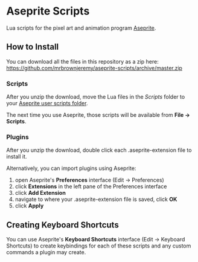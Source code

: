 # Aseprite Scripts

Lua scripts for the pixel art and animation program [Aseprite](https://www.aseprite.org/).


## How to Install

You can download all the files in this repository as a zip here: <https://github.com/mrbrownjeremy/aseprite-scripts/archive/master.zip>

### Scripts

After you unzip the download, move the Lua files in the *Scripts* folder to your [Aseprite user scripts folder](https://community.aseprite.org/t/locate-user-scripts-folder/2170).

The next time you use Aseprite, those scripts will be available from **File → Scripts**.

### Plugins

After you unzip the download, double click each .aseprite-extension file to install it.

Alternatively, you can import plugins using Aseprite:

1. open Aseprite's **Preferences** interface (Edit → Preferences)
2. click **Extensions** in the left pane of the Preferences interface
3. click **Add Extension**
4. navigate to where your .aseprite-extension file is saved, click **OK**
5. click **Apply**

## Creating Keyboard Shortcuts

You can use Aseprite's **Keyboard Shortcuts** interface (Edit → Keyboard Shortcuts) to create keybindings for each of these scripts and any custom commands a plugin may create.


